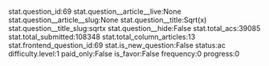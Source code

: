 stat.question_id:69
stat.question__article__live:None
stat.question__article__slug:None
stat.question__title:Sqrt(x)
stat.question__title_slug:sqrtx
stat.question__hide:False
stat.total_acs:39085
stat.total_submitted:108348
stat.total_column_articles:13
stat.frontend_question_id:69
stat.is_new_question:False
status:ac
difficulty.level:1
paid_only:False
is_favor:False
frequency:0
progress:0
